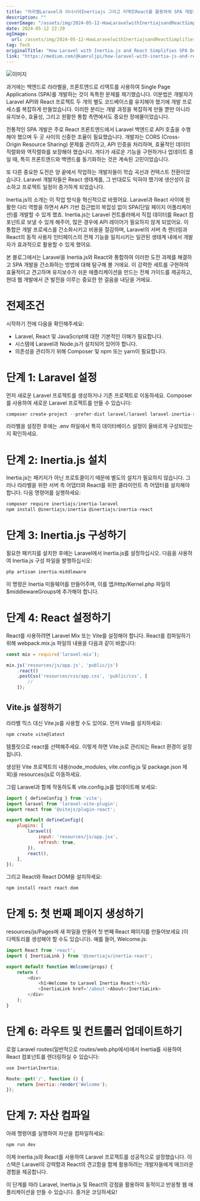 ```yaml
---
title: "라라벨Laravel과 이너시아Inertiajs 그리고 리액트React를 활용하여 SPA 개발을 어떻게 간소화할 수 있는지"
description: ""
coverImage: "/assets/img/2024-05-12-HowLaravelwithInertiajsandReactSimplifiesSPADevelopment_0.png"
date: 2024-05-12 22:29
ogImage: 
  url: /assets/img/2024-05-12-HowLaravelwithInertiajsandReactSimplifiesSPADevelopment_0.png
tag: Tech
originalTitle: "How Laravel with Inertia.js and React Simplifies SPA Development"
link: "https://medium.com/@kamruljpi/how-laravel-with-inertia-js-and-react-simplifies-spa-development-0d5e93f6c5ee"
---
```



![이미지](/assets/img/2024-05-12-HowLaravelwithInertiajsandReactSimplifiesSPADevelopment_0.png)

과거에는 백엔드로 라라벨을, 프론트엔드로 리액트를 사용하여 Single Page Applications (SPA)를 개발하는 것이 독특한 문제를 제기했습니다. 이분법은 개발자가 Laravel API와 React 프로젝트 두 개의 별도 코드베이스를 유지해야 했기에 개발 프로세스를 복잡하게 만들었습니다. 이러한 분리는 개발 과정을 복잡하게 만들 뿐만 아니라 유지보수, 효율성, 그리고 원활한 통합 측면에서도 중요한 장애물이었습니다.

전통적인 SPA 개발은 주로 React 프론트엔드에서 Laravel 백엔드로 API 호출을 수행해야 했으며 두 곳 사이의 신중한 조율이 필요했습니다. 개발자는 CORS (Cross-Origin Resource Sharing) 문제를 관리하고, API 인증을 처리하며, 효율적인 데이터 직렬화와 역직렬화를 보장해야 했습니다. 게다가 새로운 기능을 구현하거나 업데이트 중일 때, 특히 프론트엔드와 백엔드를 동기화하는 것은 계속된 고민이었습니다.

또 다른 중요한 도전은 양 끝에서 작업하는 개발자들이 학습 곡선과 컨텍스트 전환이었습니다. Laravel 개발자들은 React 생태계를, 그 반대로도 익혀야 했기에 생산성이 감소하고 프로젝트 일정이 증가하게 되었습니다.



Inertia.js의 소개는 이 작업 방식을 혁신적으로 바꿨어요. Laravel과 React 사이에 원활한 다리 역할을 하면서 API 기반 접근법의 복잡성 없이 SPA(단일 페이지 어플리케이션)를 개발할 수 있게 했죠. Inertia.js는 Laravel 컨트롤러에서 직접 데이터를 React 컴포넌트로 보낼 수 있게 해주어, 많은 경우에 API 레이어가 필요하지 않게 되었어요. 이 통합은 개발 프로세스를 간소화시키고 비용을 절감하며, Laravel의 서버 측 렌더링과 React의 동적 사용자 인터페이스의 전체 기능을 일치시키는 일관된 생태계 내에서 개발자가 효과적으로 활용할 수 있게 했어요.

본 블로그에서는 Laravel을 Inertia.js와 React와 통합하여 이러한 도전 과제를 해결하고 SPA 개발을 간소화하는 방법에 대해 탐구해 볼 거에요. 이 강력한 세트를 구현하여 효율적이고 견고하며 유지보수가 쉬운 애플리케이션을 만드는 전체 가이드를 제공하고, 현대 웹 개발에서 큰 발전을 이루는 중요한 한 걸음을 내딛을 거에요.

# 전제조건

시작하기 전에 다음을 확인해주세요:



- Laravel, React 및 JavaScript에 대한 기본적인 이해가 필요합니다.
- 시스템에 Laravel과 Node.js가 설치되어 있어야 합니다.
- 의존성을 관리하기 위해 Composer 및 npm 또는 yarn이 필요합니다.

# 단계 1: Laravel 설정

먼저 새로운 Laravel 프로젝트를 생성하거나 기존 프로젝트로 이동하세요. Composer를 사용하여 새로운 Laravel 프로젝트를 만들 수 있습니다:

```js
composer create-project --prefer-dist laravel/laravel laravel-inertia-react
```



라라벨을 설정한 후에는 .env 파일에서 특히 데이터베이스 설정이 올바르게 구성되었는지 확인하세요.

# 단계 2: Inertia.js 설치

Inertia.js는 패키지가 아닌 프로토콜이기 때문에 별도의 설치가 필요하지 않습니다. 그러나 라라벨을 위한 서버 측 어댑터와 React를 위한 클라이언트 측 어댑터를 설치해야 합니다. 다음 명령어를 실행하세요:

```js
composer require inertiajs/inertia-laravel
npm install @inertiajs/inertia @inertiajs/inertia-react
```



# 단계 3: Inertia.js 구성하기

필요한 패키지를 설치한 후에는 Laravel에서 Inertia.js를 설정하십시오. 다음을 사용하여 Inertia.js 구성 파일을 발행하십시오:

```js
php artisan inertia:middleware
```

이 명령은 Inertia 미들웨어를 만들어주며, 이를 앱/Http/Kernel.php 파일의 $middlewareGroups에 추가해야 합니다.



# 단계 4: React 설정하기

React를 사용하려면 Laravel Mix 또는 Vite를 설정해야 합니다. React를 컴파일하기 위해 webpack.mix.js 파일의 내용을 다음과 같이 바꿉니다:

```js
const mix = require('laravel-mix');

mix.js('resources/js/app.js', 'public/js')
    .react()
    .postCss('resources/css/app.css', 'public/css', [
        //
    ]);
```

## Vite.js 설정하기



라라벨 믹스 대신 Vite.js를 사용할 수도 있어요. 먼저 Vite를 설치하세요:

```js
npm create vite@latest
```

템플릿으로 react를 선택해주세요. 이렇게 하면 Vite.js로 관리되는 React 환경이 설정됩니다.

생성된 Vite 프로젝트의 내용(node_modules, vite.config.js 및 package.json 제외)을 resources/js로 이동하세요.



그럼 Laravel과 함께 작동하도록 vite.config.js를 업데이트해 보세요:

```js
import { defineConfig } from 'vite';
import laravel from 'laravel-vite-plugin';
import react from '@vitejs/plugin-react';

export default defineConfig({
    plugins: [
        laravel({
            input: 'resources/js/app.jsx',
            refresh: true,
        }),
        react(),
    ],
});
```

그리고 React와 React DOM을 설치하세요:

```js
npm install react react-dom
```



# 단계 5: 첫 번째 페이지 생성하기

resources/js/Pages에 새 파일을 만들어 첫 번째 React 페이지를 만들어보세요 (이 디렉토리를 생성해야 할 수도 있습니다). 예를 들어, Welcome.js:

```js
import React from 'react';
import { InertiaLink } from '@inertiajs/inertia-react';

export default function Welcome(props) {
    return (
        <div>
            <h1>Welcome to Laravel Inertia React!</h1>
            <InertiaLink href='/about'>About</InertiaLink>
        </div>
    );
}
```

# 단계 6: 라우트 및 컨트롤러 업데이트하기



로컬 Laravel routes(일반적으로 routes/web.php에서)에서 Inertia를 사용하여 React 컴포넌트를 렌더링하실 수 있습니다:

```js
use Inertia\Inertia;

Route::get('/', function () {
    return Inertia::render('Welcome');
});
```

# 단계 7: 자산 컴파일

아래 명령어를 실행하여 자산을 컴파일하세요:



```js
npm run dev
```

이제 Inertia.js와 React를 사용하여 Laravel 프로젝트를 성공적으로 설정했습니다. 이 스택은 Laravel의 강력함과 React의 견고함을 함께 활용하려는 개발자들에게 매끄러운 경험을 제공합니다.

이 단계를 따라 Laravel, Inertia.js 및 React의 강점을 활용하여 동적이고 반응형 웹 애플리케이션을 만들 수 있습니다. 즐거운 코딩하세요!
